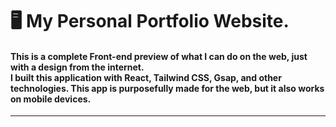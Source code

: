 <h1> 🖥️ My Personal Portfolio Website.</h1>

<h4>This is a complete Front-end preview of what I can do on the web, just with a design from the internet.<br>I  built this application with React, Tailwind CSS, Gsap, and other technologies. This app is purposefully made for the web, but it also works on mobile devices.</h4>
<hr>
